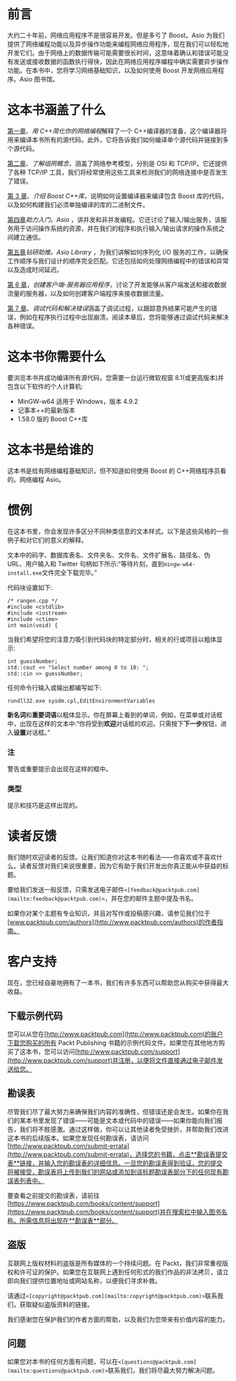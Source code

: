 # 前言

大约二十年前，网络应用程序不是很容易开发。但是多亏了 Boost。Asio 为我们提供了网络编程功能以及异步操作功能来编程网络应用程序，现在我们可以轻松地开发它们。由于网络上的数据传输可能需要很长时间，这意味着确认和错误可能没有发送或接收数据的函数执行得快，因此在网络应用程序编程中确实需要异步操作功能。在本书中，您将学习网络基础知识，以及如何使用 Boost 开发网络应用程序。Asio 图书馆。

# 这本书涵盖了什么

[第一章](1.html#page "Chapter 1. Simplifying Your Network Programming in C++")、*用 C++简化你的网络编程*解释了一个 C++编译器的准备，这个编译器将用来编译本书所有的源代码。此外，它将告诉我们如何编译单个源代码并链接到多个源代码。

[第二章](2.html#page "Chapter 2. Understanding the Networking Concepts")、*了解组网概念*，涵盖了网络参考模型，分别是 OSI 和 TCP/IP。它还提供了各种 TCP/IP 工具，我们将经常使用这些工具来检测我们的网络连接中是否发生了错误。

[第 3 章](3.html#page "Chapter 3. Introducing the Boost C++ Libraries")、*介绍 Boost C++库*，说明如何设置编译器来编译包含 Boost 库的代码，以及如何构建我们必须单独编译的库的二进制文件。

[第四章](4.html#page "Chapter 4. Getting Started with Boost.Asio")*助力入门。Asio* ，讲并发和非并发编程。它还讨论了输入/输出服务，该服务用于访问操作系统的资源，并在我们的程序和执行输入/输出请求的操作系统之间建立通信。

[第五章](5.html#page "Chapter 5. Delving into the Boost.Asio Library")*钻研助推。Asio Library* ，为我们讲解如何序列化 I/O 服务的工作，以确保工作顺序与我们设计的顺序完全匹配。它还包括如何处理网络编程中的错误和异常以及造成时间延迟。

[第 6 章](6.html#page "Chapter 6. Creating a Client-server Application")，*创建客户端-服务器应用程序*，讨论了开发能够从客户端发送和接收数据流量的服务器，以及如何创建客户端程序来接收数据流量。

[第 7 章](7.html#page "Chapter 7. Debugging the Code and Solving the Error")、*调试代码和解决错误*涵盖了调试过程，以跟踪意外结果可能产生的错误，例如在程序执行过程中出现崩溃。阅读本章后，您将能够通过调试代码来解决各种错误。

# 这本书你需要什么

要浏览本书并成功编译所有源代码，您需要一台运行微软视窗 8.1(或更高版本)并包含以下软件的个人计算机:

*   MinGW-w64 适用于 Windows，版本 4.9.2
*   记事本++的最新版本
*   1.58.0 版的 Boost C++库

# 这本书是给谁的

这本书是给有网络编程基础知识，但不知道如何使用 Boost 的 C++网络程序员看的。网络编程 Asio。

# 惯例

在这本书里，你会发现许多区分不同种类信息的文本样式。以下是这些风格的一些例子和对它们的意义的解释。

文本中的码字、数据库表名、文件夹名、文件名、文件扩展名、路径名、伪 URL、用户输入和 Twitter 句柄如下所示:“等待片刻，直到`mingw-w64-install.exe`文件完全下载完毕。”

代码块设置如下:

```
/* rangen.cpp */
#include <cstdlib>
#include <iostream>
#include <ctime>
int main(void) {
```

当我们希望将您的注意力吸引到代码块的特定部分时，相关的行或项目以粗体显示:

```
int guessNumber;
std::cout << "Select number among 0 to 10: ";
std::cin >> guessNumber;

```

任何命令行输入或输出都编写如下:

```
rundll32.exe sysdm.cpl,EditEnvironmentVariables

```

**新名词**和**重要词语**以粗体显示。你在屏幕上看到的单词，例如，在菜单或对话框中，出现在这样的文本中:“你将受到**欢迎**对话框的欢迎。只需按下**下一步**按钮，进入**设置**对话框。”

### 注

警告或重要提示会出现在这样的框中。

### 类型

提示和技巧是这样出现的。

# 读者反馈

我们随时欢迎读者的反馈。让我们知道你对这本书的看法——你喜欢或不喜欢什么。读者反馈对我们来说很重要，因为它有助于我们开发出你真正能从中获益的标题。

要给我们发送一般反馈，只需发送电子邮件`<[feedback@packtpub.com](mailto:feedback@packtpub.com)>`，并在您的邮件主题中提及书名。

如果你对某个主题有专业知识，并且对写作或投稿感兴趣，请参见我们位于[www.packtpub.com/authors](http://www.packtpub.com/authors)的作者指南。

# 客户支持

现在，您已经自豪地拥有了一本书，我们有许多东西可以帮助您从购买中获得最大收益。

## 下载示例代码

您可以从您在[http://www.packtpub.com](http://www.packtpub.com)的账户下载您购买的所有 Packt Publishing 书籍的示例代码文件。如果您在其他地方购买了这本书，您可以访问[http://www.packtpub.com/support](http://www.packtpub.com/support)并注册，以便将文件直接通过电子邮件发送给您。

## 勘误表

尽管我们尽了最大努力来确保我们内容的准确性，但错误还是会发生。如果你在我们的某本书里发现了错误——可能是文本或代码中的错误——如果你能向我们报告，我们将不胜感激。通过这样做，你可以让其他读者免受挫折，并帮助我们改进这本书的后续版本。如果您发现任何勘误表，请访问[http://www.packtpub.com/submit-errata](http://www.packtpub.com/submit-errata)，选择您的书籍，点击**勘误表提交表**链接，并输入您的勘误表的详细信息。一旦您的勘误表得到验证，您的提交将被接受，勘误表将上传到我们的网站或添加到该标题勘误表部分下的任何现有勘误表列表中。

要查看之前提交的勘误表，请前往[https://www.packtpub.com/books/content/support](https://www.packtpub.com/books/content/support)并在搜索栏中输入图书名称。所需信息将出现在**勘误表**部分。

## 盗版

互联网上版权材料的盗版是所有媒体的一个持续问题。在 Packt，我们非常重视版权和许可证的保护。如果您在互联网上遇到任何形式的我们作品的非法拷贝，请立即向我们提供位置地址或网站名称，以便我们寻求补救。

请通过`<[copyright@packtpub.com](mailto:copyright@packtpub.com)>`联系我们，获取疑似盗版资料的链接。

我们感谢您在保护我们的作者方面的帮助，以及我们为您带来有价值内容的能力。

## 问题

如果您对本书的任何方面有问题，可以在`<[questions@packtpub.com](mailto:questions@packtpub.com)>`联系我们，我们将尽最大努力解决问题。